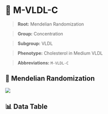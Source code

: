 # 🧪 M-VLDL-C

> **Root:** Mendelian Randomization

> **Group:** Concentration  

> **Subgroup:** VLDL

> **Phenotype:** Cholesterol in Medium VLDL  

> **Abbreviations:** `M-VLDL-C`

## 🧬 Mendelian Randomization  

<img src="/MR/Figures/Inverse/MhengxianVLDLhengxianC.png"/>


## 📊 Data Table


<CsvTableMRI src="/public/MR/Data/Inverse/MhengxianVLDLhengxianC.csv"/>
